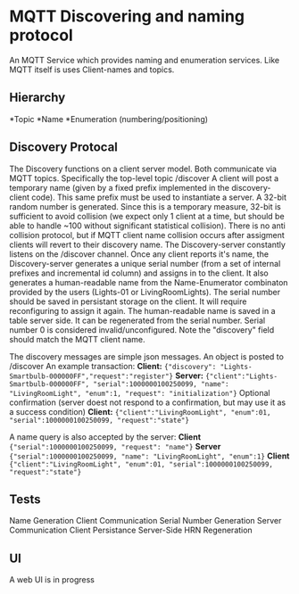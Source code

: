 # MQTT Discovering and naming protocol
An MQTT Service which provides naming and enumeration services.
Like MQTT itself is uses Client-names and topics.
## Hierarchy
*Topic
  *Name
    *Enumeration (numbering/positioning)

## Discovery Protocal
The Discovery functions on a client server model.
Both communicate via MQTT topics. Specifically the top-level topic /discover
A client will post a temporary name (given by a fixed prefix implemented in the discovery-client code). This same prefix must be used to instantiate a server. A 32-bit random number is generated. Since this is a temporary measure, 32-bit is sufficient to avoid collision (we expect only 1 client at a time, but should be able to handle ~100 without significant statistical collision). There is no anti collision protocol, but if MQTT client name collision occurs after assigment clients will revert to their discovery name.
The Discovery-server constantly listens on the /discover channel. Once any client reports it's name, the Discovery-server generates a unique serial number (from a set of internal prefixes and incremental id column) and assigns in to the client. It also generates a human-readable name from the Name-Enumerator combinaton provided by the users (Lights-01 or LivingRoomLights). The serial number should be saved in persistant storage on the client. It will require reconfiguring to assign it again. The human-readable name is saved in a table server side. It can be regenerated from the serial number. Serial number 0 is considered invalid/unconfigured. Note the "discovery" field should match the MQTT client name.

The discovery messages are simple json messages. An object is posted to /discover
An example transaction:
**Client:**
```{"discovery": "Lights-Smartbulb-000000FF","request":"register"}```
**Server:**
```{"client":"Lights-Smartbulb-000000FF", "serial":1000000100250099, "name": "LivingRoomLight", "enum":1, "request": "initialization"}```
Optional confirmation (server doest not respond to a confirmation, but may use it as a success condition)
**Client:**
```{"client":"LivingRoomLight", "enum":01, "serial":1000000100250099, "request":"state"}```

A name query is also accepted by the server:
**Client**
```{"serial":1000000100250099, "request": "name"}```
**Server**
```{"serial":1000000100250099, "name": "LivingRoomLight", "enum":1}```
**Client**
```{"client":"LivingRoomLight", "enum":01, "serial":1000000100250099, "request":"state"}```

## Tests
Name Generation
Client Communication
Serial Number Generation
Server Communication
Client Persistance
Server-Side HRN Regeneration

## UI
A web UI is in progress
